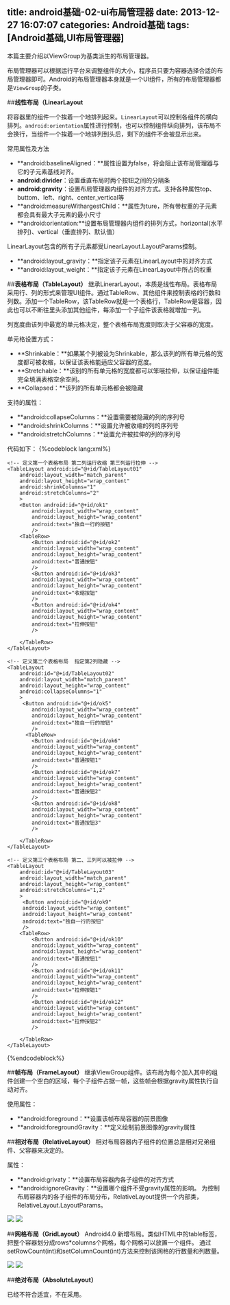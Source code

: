 title: android基础-02-ui布局管理器
date: 2013-12-27 16:07:07
categories: Android基础 
tags: [Android基础,UI布局管理器]
---
本篇主要介绍以ViewGroup为基类派生的布局管理器。

布局管理器可以根据运行平台来调整组件的大小，程序员只要为容器选择合适的布局管理器即可。Android的布局管理器本身就是一个UI组件，所有的布局管理器都是`ViewGroup`的子类。
<!--more-->
##**线性布局（LinearLayout**

将容器里的组件一个挨着一个地排列起来。`LinearLayout`可以控制各组件的横向排列。`android:orientation`属性进行控制，也可以控制组件纵向排列，该布局不会换行，当组件一个挨着一个地排列到头后，剩下的组件不会被显示出来。

常用属性及方法

- **android:baselineAligned：**属性设置为false，将会阻止该布局管理器与它的子元素基线对齐。
- **android:divider**：设置垂直布局时两个按钮之间的分隔条
- **android:gravity**：设置布局管理器内组件的对齐方式。支持各种属性top、buttom、left、right、center_vertical等
- **android:measureWithargestChild：**属性为ture，所有带权重的子元素都会具有最大子元素的最小尺寸
- **android:orientation:**设置布局管理器内组件的排列方式，horizontal(水平排列)、vertical（垂直排列、默认值）

LinearLayout包含的所有子元素都受LinearLayout.LayoutParams控制。

- **android:layout_gravity：**指定该子元素在LinearLayout中的对齐方式
- **android:layout_weight：**指定该子元素在LinearLayout中所占的权重

##**表格布局（TableLayout）**
继承LinerarLayout，本质是线性布局。表格布局采用行、列的形式来管理UI组件。通过TableRow、其他组件来控制表格的行数和列数。添加一个TableRow，该TableRow就是一个表格行，TableRow是容器，因此也可以不断往里头添加其他组件，每添加一个子组件该表格就增加一列。

列宽度由该列中最宽的单元格决定，整个表格布局宽度则取决于父容器的宽度。

单元格设置方式：

- **Shrinkable：**如果某个列被设为Shrinkable，那么该列的所有单元格的宽度都可被收缩，以保证该表格能适应父容器的宽度。
- **Stretchable：**该别的所有单元格的宽度都可以笨哦拉伸，以保证组件能完全填满表格空余空间。
- **Collapsed：**该列的所有单元格都会被隐藏

支持的属性：

- **android:collapseColumns：**设置需要被隐藏的列的序列号
- **android:shrinkColumns：**设置允许被收缩的列的序列号
- **android:stretchColumns：**设置允许被拉伸的列的序列号

代码如下：
{%codeblock lang:xml%}
<?xml version="1.0" encoding="utf-8"?>
<LinearLayout xmlns:android="http://schemas.android.com/apk/res/android"
    android:layout_width="match_parent"
    android:layout_height="match_parent" 
    android:orientation="vertical"
    >
    
    <!-- 定义第一个表格布局 第二列运行收缩 第三列运行拉伸 -->
    <TableLayout android:id="@+id/TableLayout01"
        android:layout_width="match_parent"
        android:layout_height="wrap_content"
        android:shrinkColumns="1"
        android:stretchColumns="2"
        >
        <Button android:id="@+id/ok1"
            android:layout_width="wrap_content"
            android:layout_height="wrap_content"
            android:text="独自一行的按钮"
            />
        <TableRow>
            <Button android:id="@+id/ok2"
            android:layout_width="wrap_content"
            android:layout_height="wrap_content"
            android:text="普通按钮"
            />
            <Button android:id="@+id/ok3"
            android:layout_width="wrap_content"
            android:layout_height="wrap_content"
            android:text="收缩按钮"
            />
            <Button android:id="@+id/ok4"
            android:layout_width="wrap_content"
            android:layout_height="wrap_content"
            android:text="拉伸按钮"
            />
            
        </TableRow>
    </TableLayout>
    
    <!-- 定义第二个表格布局  指定第2列隐藏 -->
    <TableLayout 
        android:id="@+id/TableLayout02"
        android:layout_width="match_parent"
        android:layout_height="wrap_content"
        android:collapseColumns="1"
        >
         <Button android:id="@+id/ok5"
            android:layout_width="wrap_content"
            android:layout_height="wrap_content"
            android:text="独自一行的按钮"
            />
          <TableRow>
            <Button android:id="@+id/ok6"
            android:layout_width="wrap_content"
            android:layout_height="wrap_content"
            android:text="普通按钮1"
            />
            <Button android:id="@+id/ok7"
            android:layout_width="wrap_content"
            android:layout_height="wrap_content"
            android:text="普通按钮2"
            />
            <Button android:id="@+id/ok8"
            android:layout_width="wrap_content"
            android:layout_height="wrap_content"
            android:text="普通按钮3"
            />
            
        </TableRow>
    </TableLayout>
    
    <!-- 定义第三个表格布局 第二、三列可以被拉伸 -->
    <TableLayout 
        android:id="@+id/TableLayout03"
        android:layout_width="match_parent"
        android:layout_height="wrap_content"
        android:stretchColumns="1,2"
        >
         <Button android:id="@+id/ok9"
         android:layout_width="wrap_content"
         android:layout_height="wrap_content"
         android:text="独自一行的按钮"
         />
        <TableRow>
            <Button android:id="@+id/ok10"
            android:layout_width="wrap_content"
            android:layout_height="wrap_content"
            android:text="普通按钮1"
            />
            <Button android:id="@+id/ok11"
            android:layout_width="wrap_content"
            android:layout_height="wrap_content"
            android:text="拉伸按钮1"
            />
            <Button android:id="@+id/ok12"
            android:layout_width="wrap_content"
            android:layout_height="wrap_content"
            android:text="拉伸按钮2"
            />
            
        </TableRow>
    </TableLayout>
    
</LinearLayout>
{%endcodeblock%}

##**帧布局（FrameLayout）**
继承ViewGroup组件。该布局为每个加入其中的组件创建一个空白的区域，每个子组件占据一帧，这些帧会根据gravity属性执行自动对齐。

使用属性：

- **android:foreground：**设置该帧布局容器的前景图像
- **android:foregroundGravity：**定义绘制前景图像的gravity属性

##**相对布局（RelativeLayout）**
相对布局容器内子组件的位置总是相对兄弟组件、父容器来决定的。

属性：
- **android:grivaty：**设置布局容器内各子组件的对齐方式
- **android:ignoreGravity：**设置哪个组件不受gravity属性的影响。
为控制布局容器内的各子组件的布局分布，RelativeLayout提供一个内部类，RelativeLayout.LayoutParams。

![](/img/2014/01/android-ui-10.jpg)
![](/img/2014/01/android-ui-11.jpg)

##**网格布局（GridLayout）**
Android4.0 新增布局。类似HTML中的table标签，把整个容器划分成rows*columns个网格，每个网格可以放置一个组件。
通过setRowCount(int)和setColumnCount(int)方法来控制该网格的行数量和列数量。

![](/img/2014/01/android-ui-11.jpg)
![](/img/2014/01/android-ui-12.jpg)

##**绝对布局（AbsoluteLayout）**

已经不符合适宜，不在采用。
